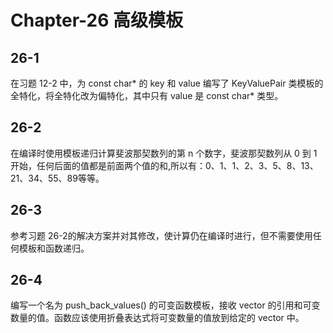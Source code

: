 # Chapter-26 高级模板

## 26-1

在习题 12-2 中，为 const char\* 的 key 和 value 编写了 KeyValuePair 类模板的全特化，将全特化改为偏特化，其中只有 value 是 const char\* 类型。

## 26-2

在编译时使用模板递归计算斐波那契数列的第 n 个数字，斐波那契数列从 0 到 1 开始，任何后面的值都是前面两个值的和,所以有：0、1、1、2、3、5、8、13、21、34、55、89等等。

## 26-3

参考习题 26-2的解决方案并对其修改，使计算仍在编译时进行，但不需要使用任何模板和函数递归。

## 26-4

编写一个名为 push_back_values() 的可变函数模板，接收 vector 的引用和可变数量的值。函数应该使用折叠表达式将可变数量的值放到给定的 vector 中。
